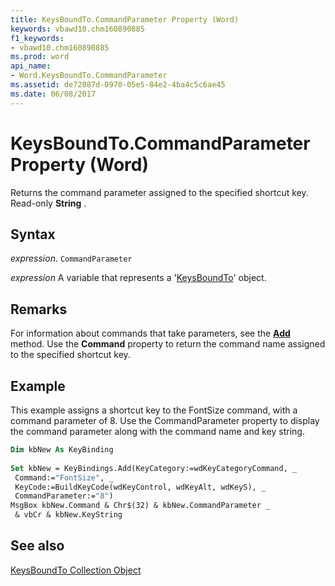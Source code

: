 ```yaml
---
title: KeysBoundTo.CommandParameter Property (Word)
keywords: vbawd10.chm160890885
f1_keywords:
- vbawd10.chm160890885
ms.prod: word
api_name:
- Word.KeysBoundTo.CommandParameter
ms.assetid: de72887d-0970-05e5-84e2-4ba4c5c6ae45
ms.date: 06/08/2017
---
```



# KeysBoundTo.CommandParameter Property (Word)

Returns the command parameter assigned to the specified shortcut key. Read-only  **String** .


## Syntax

 _expression_. `CommandParameter`

 _expression_ A variable that represents a '[KeysBoundTo](Word.keysboundto.md)' object.


## Remarks

For information about commands that take parameters, see the  **[Add](Word.KeyBindings.Add.md)** method. Use the **Command** property to return the command name assigned to the specified shortcut key.


## Example

This example assigns a shortcut key to the FontSize command, with a command parameter of 8. Use the CommandParameter property to display the command parameter along with the command name and key string.


```vb
Dim kbNew As KeyBinding 
 
Set kbNew = KeyBindings.Add(KeyCategory:=wdKeyCategoryCommand, _ 
 Command:="FontSize", _ 
 KeyCode:=BuildKeyCode(wdKeyControl, wdKeyAlt, wdKeyS), _ 
 CommandParameter:="8") 
MsgBox kbNew.Command & Chr$(32) & kbNew.CommandParameter _ 
 & vbCr & kbNew.KeyString
```


## See also


[KeysBoundTo Collection Object](Word.keysboundto.md)


